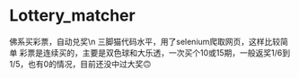 # Lottery_matcher
佛系买彩票，自动兑奖\n
三脚猫代码水平，用了selenium爬取网页，这样比较简单
彩票是连续买的，主要是双色球和大乐透，一次买个10或15期，一般返奖1/6到1/5，也有0的情况，目前还没中过大奖🙃
